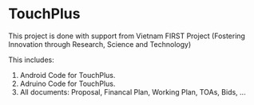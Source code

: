 # TouchPlus
This project is done with support from Vietnam FIRST Project (Fostering Innovation through Research, Science and Technology)

This includes:
1. Android Code for TouchPlus.
2. Adruino Code for TouchPlus.
3. All documents: Proposal, Financal Plan, Working Plan, TOAs, Bids, ...


